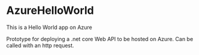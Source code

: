 # AzureHelloWorld

This is a Hello World app on Azure

Prototype for deploying a .net core Web API to be hosted on Azure. Can be called with an http request. 
